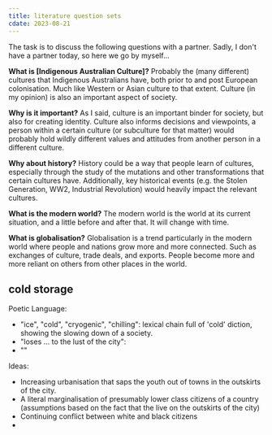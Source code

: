 ```yaml
---
title: literature question sets
cdate: 2023-08-21
---
```


The task is to discuss the following questions with a partner. Sadly, I don't have a partner today, so here we go by myself...

**What is [Indigenous Australian Culture]?** Probably the (many different) cultures that Indigenous Australians have, both prior to and post European colonisation. Much like Western or Asian culture to that extent. Culture (in my opinion) is also an important aspect of society.

**Why is it important?** As I said, culture is an important binder for society, but also for creating identity. Culture also informs decisions and viewpoints, a person within a certain culture (or subculture for that matter) would probably hold wildly different values and attitudes from another person in a different culture.

**Why about history?** History could be a way that people learn of cultures, especially through the study of the mutations and other transformations that certain cultures have. Additionally, key historical events (e.g. the Stolen Generation, WW2, Industrial Revolution) would heavily impact the relevant cultures.

**What is the modern world?** The modern world is the world at its current situation, and a little before and after that. It will change with time.

**What is globalisation?** Globalisation is a trend particularly in the modern world where people and nations grow more and more connected. Such as exchanges of culture, trade deals, and exports. People become more and more reliant on others from other places in the world.

## cold storage

Poetic Language:
- "ice", "cold", "cryogenic", "chilling": lexical chain full of 'cold' diction, showing the slowing down of a society.
- "loses ... to the lust of the city":
- ""

Ideas:
- Increasing urbanisation that saps the youth out of towns in the outskirts of the city.
- A literal marginalisation of presumably lower class citizens of a country (assumptions based on the fact that the live on the outskirts of the city)
- Continuing conflict between white and black citizens
- 
